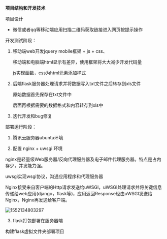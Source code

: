 **项目结构和开发技术**

项目设计

- 微信或者qq等移动端应用扫描二维码获取链接进入网页按提示操作

开发测试阶段：

1. 移动端web开发jquery mobile框架 + js + css、

   移动端和电脑端html显示有差异，使用框架将大大减少开发代码量

   js实现函数，css为html元素添加样式

2. 后端flask服务器处理请求并将数据写入txt文件之后转存到xls文件

   原始数据首先保存在txt文件中

   后面再根据需要的数据格式和内容转存到xls中

3. 迭代开发和bug修复

部署运行阶段：

1. 腾讯云服务器ubuntu环境

2. 配置 nginx + uwsgi 环境 

  nginx是轻量级Web服务器/反向代理服务器及电子邮件代理服务器。特点是占内存少，并发能力强。

  uwsgi实现wsgi协议，沟通应用程序和代理服务器

  Nginx接受来自客户端的Http请求发送给uWSGI，uWSGI处理请求并将关键信息传递给web应用(django，flask等)，应用返回Response经由uWSGI发送给Nginx，Nginx再发送给客户端。 

  ![1552134803297](C:\Users\xidia\AppData\Roaming\Typora\typora-user-images\1552134803297.png)

3. flask打包部署在服务器端

  构建flask虚拟文件夹部署项目